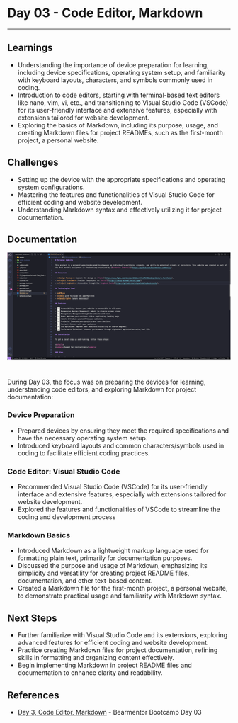 # Day 03 - Code Editor, Markdown

---

## Learnings

- Understanding the importance of device preparation for learning, including device specifications, operating system setup, and familiarity with keyboard layouts, characters, and symbols commonly used in coding.
- Introduction to code editors, starting with terminal-based text editors like nano, vim, vi, etc., and transitioning to Visual Studio Code (VSCode) for its user-friendly interface and extensive features, especially with extensions tailored for website development.
- Exploring the basics of Markdown, including its purpose, usage, and creating Markdown files for project READMEs, such as the first-month project, a personal website.

## Challenges

- Setting up the device with the appropriate specifications and operating system configurations.
- Mastering the features and functionalities of Visual Studio Code for efficient coding and website development.
- Understanding Markdown syntax and effectively utilizing it for project documentation.

## Documentation

<img src="../img/day-03-markdown.png" alt="Documentation" style="max-width: 100%; height: auto; margin-bottom:25px;" />

During Day 03, the focus was on preparing the devices for learning, understanding code editors, and exploring Markdown for project documentation:

### Device Preparation

- Prepared devices by ensuring they meet the required specifications and have the necessary operating system setup.
- Introduced keyboard layouts and common characters/symbols used in coding to facilitate efficient coding practices.

### Code Editor: Visual Studio Code

- Recommended Visual Studio Code (VSCode) for its user-friendly interface and extensive features, especially with extensions tailored for website development.
- Explored the features and functionalities of VSCode to streamline the coding and development process

### Markdown Basics

- Introduced Markdown as a lightweight markup language used for formatting plain text, primarily for documentation purposes.
- Discussed the purpose and usage of Markdown, emphasizing its simplicity and versatility for creating project README files, documentation, and other text-based content.
- Created a Markdown file for the first-month project, a personal website, to demonstrate practical usage and familiarity with Markdown syntax.

## Next Steps

- Further familiarize with Visual Studio Code and its extensions, exploring advanced features for efficient coding and website development.
- Practice creating Markdown files for project documentation, refining skills in formatting and organizing content effectively.
- Begin implementing Markdown in project README files and documentation to enhance clarity and readability.

## References

- [Day 3, Code Editor, Markdown](https://github.com/bearmentor-community/bearmentor-bootcamp/blob/main/days/day-03.md) - Bearmentor Bootcamp Day 03
